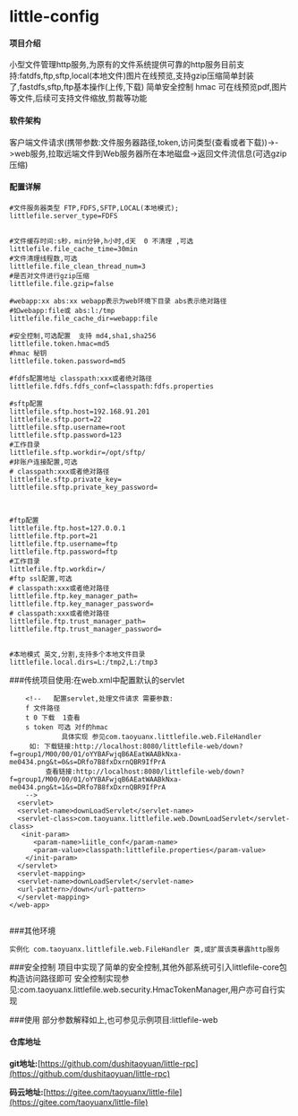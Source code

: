 # little-config

#### 项目介绍
小型文件管理http服务,为原有的文件系统提供可靠的http服务目前支持:fatdfs,ftp,sftp,local(本地文件)图片在线预览,支持gzip压缩简单封装了,fastdfs,sftp,ftp基本操作(上传,下载)
简单安全控制 hmac
可在线预览pdf,图片等文件,后续可支持文件缩放,剪裁等功能
#### 软件架构
客户端文件请求(携带参数:文件服务器路径,token,访问类型(查看或者下载))->->web服务,拉取远端文件到Web服务器所在本地磁盘->返回文件流信息(可选gzip压缩)

#### 配置详解
```
#文件服务器类型 FTP,FDFS,SFTP,LOCAL(本地模式);
littlefile.server_type=FDFS


#文件缓存时间:s秒，min分钟,h小时,d天  0 不清理 ,可选
littlefile.file_cache_time=30min
#文件清理线程数,可选
littlefile.file_clean_thread_num=3
#是否对文件进行gzip压缩
littlefile.file.gzip=false

#webapp:xx abs:xx webapp表示为web环境下目录 abs表示绝对路径
#如webapp:file或 abs:l:/tmp
littlefile.file_cache_dir=webapp:file

#安全控制,可选配置  支持 md4,sha1,sha256
littlefile.token.hmac=md5
#hmac 秘钥
littlefile.token.password=md5

#fdfs配置地址 classpath:xxx或者绝对路径
littlefile.fdfs.fdfs_conf=classpath:fdfs.properties

#sftp配置 
littlefile.sftp.host=192.168.91.201
littlefile.sftp.port=22
littlefile.sftp.username=root
littlefile.sftp.password=123
#工作目录
littlefile.sftp.workdir=/opt/sftp/
#非账户连接配置,可选
# classpath:xxx或者绝对路径
littlefile.sftp.private_key=
littlefile.sftp.private_key_password=



#ftp配置
littlefile.ftp.host=127.0.0.1
littlefile.ftp.port=21
littlefile.ftp.username=ftp
littlefile.ftp.password=ftp
#工作目录
littlefile.ftp.workdir=/
#ftp ssl配置,可选
# classpath:xxx或者绝对路径
littlefile.ftp.key_manager_path=
littlefile.ftp.key_manager_password=
# classpath:xxx或者绝对路径
littlefile.ftp.trust_manager_path=
littlefile.ftp.trust_manager_password=


#本地模式 英文,分割,支持多个本地文件目录
littlefile.local.dirs=L:/tmp2,L:/tmp3
```
###传统项目使用:在web.xml中配置默认的servlet
```
    <!--   配置servlet,处理文件请求 需要参数:
    f 文件路径
    t 0 下载  1查看
    s token 可选 对f的hmac
             具体实现 参见com.taoyuanx.littlefile.web.FileHandler
   	 如: 下载链接:http://localhost:8080/littlefile-web/down?f=group1/M00/00/01/oYYBAFwjqB6AEatWAABkNxa-me0434.png&t=0&s=DRfo7B8fxDxrnQBR9IfPrA
   		 查看链接:http://localhost:8080/littlefile-web/down?f=group1/M00/00/01/oYYBAFwjqB6AEatWAABkNxa-me0434.png&t=1&s=DRfo7B8fxDxrnQBR9IfPrA
    -->
  <servlet>
  <servlet-name>downLoadServlet</servlet-name>
  <servlet-class>com.taoyuanx.littlefile.web.DownLoadServlet</servlet-class>
   <init-param>
      <param-name>liitle_conf</param-name>
      <param-value>classpath:littlefile.properties</param-value>
    </init-param>
  </servlet>
  <servlet-mapping>
  <servlet-name>downLoadServlet</servlet-name>
  <url-pattern>/down</url-pattern>
  </servlet-mapping>
</web-app>


```


###其他环境
```
实例化 com.taoyuanx.littlefile.web.FileHandler 类,或扩展该类暴露http服务

```

###安全控制
项目中实现了简单的安全控制,其他外部系统可引入littlefile-core包构造访问路径即可
安全控制实现参见:com.taoyuanx.littlefile.web.security.HmacTokenManager,用户亦可自行实现

###使用
部分参数解释如上,也可参见示例项目:littlefile-web

#### 仓库地址

**git地址:**[https://github.com/dushitaoyuan/little-rpc](https://github.com/dushitaoyuan/little-rpc)



**码云地址:**[https://gitee.com/taoyuanx/little-file](https://gitee.com/taoyuanx/little-file) 
